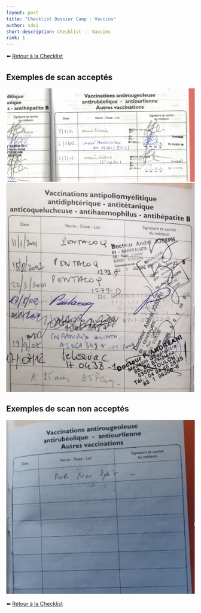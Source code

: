 ```yaml
---
layout: post
title: "Checklist Dossier Camp : Vaccins"
author: sdsi
short-description: Checklist -- Vaccins
rank: 1
---
```


:arrow_left: [Retour à la Checklist](../checklist.md)

## Exemples de scan acceptés

<img src="../../../assets/admin/vaccinOK-1.png"  class="center width-70">

<img src="../../../assets/admin/vaccinOK-2.png"  class="center width-70">

## Exemples de scan **non** acceptés

<img src="../../../assets/admin/vaccinNonOK-1.png"  class="center width-70">

:arrow_left: [Retour à la Checklist](../checklist.md)